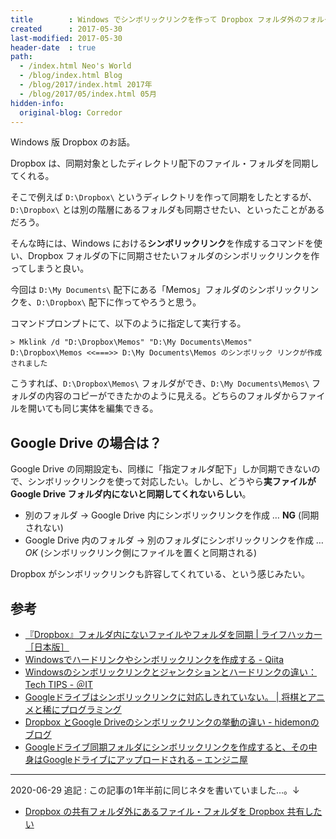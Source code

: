```yaml
---
title        : Windows でシンボリックリンクを作って Dropbox フォルダ外のフォルダも Dropbox 共有する
created      : 2017-05-30
last-modified: 2017-05-30
header-date  : true
path:
  - /index.html Neo's World
  - /blog/index.html Blog
  - /blog/2017/index.html 2017年
  - /blog/2017/05/index.html 05月
hidden-info:
  original-blog: Corredor
---
```


Windows 版 Dropbox のお話。

Dropbox は、同期対象としたディレクトリ配下のファイル・フォルダを同期してくれる。

そこで例えば `D:\Dropbox\` というディレクトリを作って同期をしたとするが、`D:\Dropbox\` とは別の階層にあるフォルダも同期させたい、といったことがあるだろう。

そんな時には、Windows における**シンボリックリンク**を作成するコマンドを使い、Dropbox フォルダの下に同期させたいフォルダのシンボリックリンクを作ってしまうと良い。

今回は `D:\My Documents\` 配下にある「Memos」フォルダのシンボリックリンクを、`D:\Dropbox\` 配下に作ってやろうと思う。

コマンドプロンプトにて、以下のように指定して実行する。

```batch
> Mklink /d "D:\Dropbox\Memos" "D:\My Documents\Memos"
D:\Dropbox\Memos <<===>> D:\My Documents\Memos のシンボリック リンクが作成されました
```

こうすれば、`D:\Dropbox\Memos\` フォルダができ、`D:\My Documents\Memos\` フォルダの内容のコピーができたかのように見える。どちらのフォルダからファイルを開いても同じ実体を編集できる。

## Google Drive の場合は？

Google Drive の同期設定も、同様に「指定フォルダ配下」しか同期できないので、シンボリックリンクを使って対応したい。しかし、どうやら**実ファイルが Google Drive フォルダ内にないと同期してくれないらしい**。

- 別のフォルダ → Google Drive 内にシンボリックリンクを作成 … **NG** (同期されない)
- Google Drive 内のフォルダ → 別のフォルダにシンボリックリンクを作成 … _OK_ (シンボリックリンク側にファイルを置くと同期される)

Dropbox がシンボリックリンクも許容してくれている、という感じみたい。

## 参考

- [『Dropbox』フォルダ内にないファイルやフォルダを同期 | ライフハッカー［日本版］](https://www.lifehacker.jp/2009/02/dropbox_1.html)
- [Windowsでハードリンクやシンボリックリンクを作成する - Qiita](http://qiita.com/opengl-8080/items/c2b6a93dfca5b61f9e6a)
- [Windowsのシンボリックリンクとジャンクションとハードリンクの違い：Tech TIPS - ＠IT](http://www.atmarkit.co.jp/ait/articles/1306/07/news111.html)
- [Googleドライブはシンボリックリンクに対応しきれていない。 | 将棋とアニメと稀にプログラミング](http://the-takeo.com/?p=577)
- [Dropbox とGoogle Driveのシンボリックリンクの挙動の違い - hidemonのブログ](http://d.hatena.ne.jp/hidemon/20120513/1336915500)
- [Googleドライブ同期フォルダにシンボリックリンクを作成すると、その中身はGoogleドライブにアップロードされる – エンジニ屋](http://sevenb.jp/wordpress/ura/2015/05/17/google%E3%83%89%E3%83%A9%E3%82%A4%E3%83%96%E5%90%8C%E6%9C%9F%E3%83%95%E3%82%A9%E3%83%AB%E3%83%80%E3%81%AB%E3%82%B7%E3%83%B3%E3%83%9C%E3%83%AA%E3%83%83%E3%82%AF%E3%83%AA%E3%83%B3%E3%82%AF%E3%82%92/)

---

2020-06-29 追記 : この記事の1年半前に同じネタを書いていました…。↓

- [Dropbox の共有フォルダ外にあるファイル・フォルダを Dropbox 共有したい](/blog/2016/01/28-01.html)
